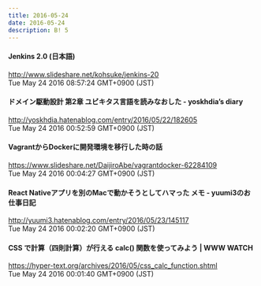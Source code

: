 ```yaml
---
title: 2016-05-24
date: 2016-05-24
description: B! 5
---
```


#### Jenkins 2.0 (日本語)
http://www.slideshare.net/kohsuke/jenkins-20<br>
Tue May 24 2016 08:57:24 GMT+0900 (JST)<br>


#### ドメイン駆動設計 第2章 ユビキタス言語を読みなおした - yoskhdia’s diary
http://yoskhdia.hatenablog.com/entry/2016/05/22/182605<br>
Tue May 24 2016 00:52:59 GMT+0900 (JST)<br>


#### VagrantからDockerに開発環境を移行した時の話
https://www.slideshare.net/DaijiroAbe/vagrantdocker-62284109<br>
Tue May 24 2016 00:04:27 GMT+0900 (JST)<br>


#### React Nativeアプリを別のMacで動かそうとしてハマった メモ - yuumi3のお仕事日記
http://yuumi3.hatenablog.com/entry/2016/05/23/145117<br>
Tue May 24 2016 00:02:20 GMT+0900 (JST)<br>


#### CSS で計算（四則計算）が行える calc() 関数を使ってみよう | WWW WATCH
https://hyper-text.org/archives/2016/05/css_calc_function.shtml<br>
Tue May 24 2016 00:01:40 GMT+0900 (JST)<br>


